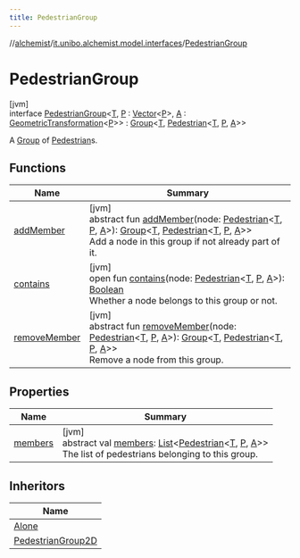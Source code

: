 ```yaml
---
title: PedestrianGroup
---
```

//[alchemist](../../../index.html)/[it.unibo.alchemist.model.interfaces](../index.html)/[PedestrianGroup](index.html)



# PedestrianGroup



[jvm]\
interface [PedestrianGroup](index.html)<[T](index.html), [P](index.html) : [Vector](../../it.unibo.alchemist.model.interfaces.geometry/-vector/index.html)<[P](index.html)>, [A](index.html) : [GeometricTransformation](../../it.unibo.alchemist.model.interfaces.geometry/-geometric-transformation/index.html)<[P](index.html)>> : [Group](../-group/index.html)<[T](index.html), [Pedestrian](../-pedestrian/index.html)<[T](index.html), [P](index.html), [A](index.html)>> 

A [Group](../-group/index.html) of [Pedestrian](../-pedestrian/index.html)s.



## Functions


| Name | Summary |
|---|---|
| [addMember](index.html#-660227767%2FFunctions%2F-134779887) | [jvm]<br>abstract fun [addMember](index.html#-660227767%2FFunctions%2F-134779887)(node: [Pedestrian](../-pedestrian/index.html)<[T](index.html), [P](index.html), [A](index.html)>): [Group](../-group/index.html)<[T](index.html), [Pedestrian](../-pedestrian/index.html)<[T](index.html), [P](index.html), [A](index.html)>><br>Add a node in this group if not already part of it. |
| [contains](index.html#-1711138971%2FFunctions%2F-134779887) | [jvm]<br>open fun [contains](index.html#-1711138971%2FFunctions%2F-134779887)(node: [Pedestrian](../-pedestrian/index.html)<[T](index.html), [P](index.html), [A](index.html)>): [Boolean](https://kotlinlang.org/api/latest/jvm/stdlib/kotlin/-boolean/index.html)<br>Whether a node belongs to this group or not. |
| [removeMember](index.html#623604262%2FFunctions%2F-134779887) | [jvm]<br>abstract fun [removeMember](index.html#623604262%2FFunctions%2F-134779887)(node: [Pedestrian](../-pedestrian/index.html)<[T](index.html), [P](index.html), [A](index.html)>): [Group](../-group/index.html)<[T](index.html), [Pedestrian](../-pedestrian/index.html)<[T](index.html), [P](index.html), [A](index.html)>><br>Remove a node from this group. |


## Properties


| Name | Summary |
|---|---|
| [members](index.html#-20452785%2FProperties%2F-134779887) | [jvm]<br>abstract val [members](index.html#-20452785%2FProperties%2F-134779887): [List](https://kotlinlang.org/api/latest/jvm/stdlib/kotlin.collections/-list/index.html)<[Pedestrian](../-pedestrian/index.html)<[T](index.html), [P](index.html), [A](index.html)>><br>The list of pedestrians belonging to this group. |


## Inheritors


| Name |
|---|
| [Alone](../../it.unibo.alchemist.model.implementations.groups/-alone/index.html) |
| [PedestrianGroup2D](../-pedestrian-group2-d/index.html) |

